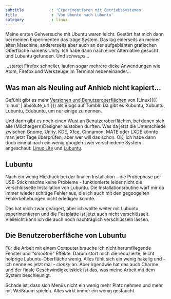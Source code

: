 ```yaml
---
subtitle            : 'Experimentieren mit Betriebssystemen'
title               : 'Von Ubuntu nach Lubuntu'
category            : linux
---
```

Meine ersten Gehversuche mit Ubuntu waren leicht. Gestört hat mich dann bei meinen Experimenten das träge System. Das lag einerseits an meiner alten Maschine, andererseits aber auch an der aufgeblähten grafischen Oberfläche namens Unity. Ich habe dann nach einer Alternative gesucht und Lubuntu gefunden. Und _schwups_...
<!-- readmore -->
...startet Firefox schneller, laufen sogar mehrere dicke Anwendungen wie Atom, Firefox und Werkzeuge im Terminal nebeneinander...

## Was man als Neuling auf Anhieb nicht kapiert...

Gefühlt gibt es mehr [Versionen und Benutzeroberflächen](https://de.wikipedia.org/wiki/Unity_(Benutzeroberfl%C3%A4che)) von [Linux]({{ '/linux' | absolute_url }}) als Blogs auf Tumblr. Da gibt es Kubuntu, Xubuntu, Lubuntu, Edubuntu, um nur einige zu nennen.

Und dann gibt es noch einen Wust an Benutzeroberflächen, bei denen sich alle (Möchtegern)Designer austoben durften. Was da jetzt die Unterschiede zwischen Gnome, Unity, KDE, Xfce, Cinnamon, MATE oder LXDE könnte man jetzt Tage überprüfen, aber wer will das schon. OK, ich habe dann doch einmal nach ein wenig googlen zwei verschiedene System angeschaut: [Linux Lite](https://www.linuxliteos.com/) und [Lubuntu](http://lubuntu.net/).

## Lubuntu

Nach ein wenig Hickhack bei der finalen Installation – die Probephase per USB-Stick machte keine Probleme - funktionierte leider nicht die verschlüsselte Installation von Lubuntu. Die Installationsroutine warf mir da immer wieder schräge Fehler aus, die ich auch mit den gegoogelten Fehlerbehebungen nicht erledigen konnte.

Das hat mich zwar geärgert, aber ich wollte weiter mit Lubuntu experimentieren und die Festplatte ist jetzt auch nicht verschlüsselt. Vielleicht kann ich die auch noch nachträglich verschlüsseln lassen.

## Die Benutzeroberfläche von Lubuntu

Für die Arbeit mit einem Computer brauche ich nicht herumfliegende Fenster und _"smoothe"_ Effekte. Darum stört mich die reduzierte, leicht holprige Lubuntu-Oberfläche wenig. Alles fühlt sich ein wenig hakelig und – ich nenne es jetzt mal – _clonky_ an. Aber irgendwie hat das auch Charme und der finale Geschwindigkeitskick ist das, was meine Arbeit mit dem System beschleunigt.

Schade ist, dass sich Menüs nicht ein wenig mehr Platz nehmen und mehr mit Weißraum spielen. Alles wirkt immer ein wenig gestaucht.
